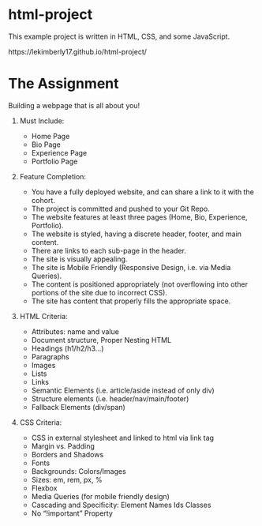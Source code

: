 # html-project

This example project is written in HTML, CSS, and some JavaScript.
<p> https://lekimberly17.github.io/html-project/ </p>

# The Assignment

Building a webpage that is all about you!


   1) Must Include:
        * Home Page
        * Bio Page
        * Experience Page
        * Portfolio Page

   2) Feature Completion:
        * You have a fully deployed website, and can share a link to it with the cohort.
        * The project is committed and pushed to your Git Repo.
        * The website features at least three pages (Home, Bio, Experience, Portfolio).
        * The website is styled, having a discrete header, footer, and main content.
        * There are links to each sub-page in the header.
        * The site is visually appealing.
        * The site is Mobile Friendly (Responsive Design, i.e. via Media Queries).
        * The content is positioned appropriately (not overflowing into other portions of the site due to incorrect CSS).
        * The site has content that properly fills the appropriate space.
        
   3) HTML Criteria:
        * Attributes: name and value
        * Document structure, Proper Nesting HTML
        * Headings (h1/h2/h3…)
        * Paragraphs
        * Images
        * Lists
        * Links
        * Semantic Elements (i.e. article/aside instead of only div)
        * Structure elements (i.e. header/nav/main/footer)
        * Fallback Elements (div/span)

   4) CSS Criteria:
        * CSS in external stylesheet and linked to html via link tag
        * Margin vs. Padding
        * Borders and Shadows
        * Fonts
        * Backgrounds: Colors/Images
        * Sizes: em, rem, px, %
        * Flexbox
        * Media Queries (for mobile friendly design)
        * Cascading and Specificity: Element Names Ids Classes
        * No “!important” Property

        
    
